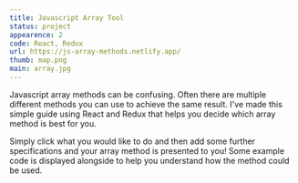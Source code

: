 ```yaml
---
title: Javascript Array Tool
status: project
appearence: 2
code: React, Redux
url: https://js-array-methods.netlify.app/
thumb: map.png
main: array.jpg
---
```


Javascript array methods can be confusing. Often there are multiple different methods you can use to achieve the same result. I've made this simple guide using React and Redux that helps you decide which array method is best for you. 

Simply click what you would like to do and then add some further specifications and your array method is presented to you! Some example code is displayed alongside to help you understand how the method could be used.